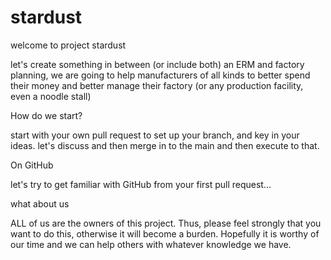 # stardust

welcome to project stardust

let's create something in between (or include both) an ERM and factory planning, we are going to help manufacturers of all kinds to better spend their money and better manage their factory (or any production facility, even a noodle stall)

How do we start?

start with your own pull request to set up your branch, and key in your ideas. let's discuss and then merge in to the main and then execute to that.

On GitHub

let's try to get familiar with GitHub from your first pull request...

what about us

ALL of us are the owners of this project. Thus, please feel strongly that you want to do this, otherwise it will become a burden. Hopefully it is worthy of our time and we can help others with whatever knowledge we have.
